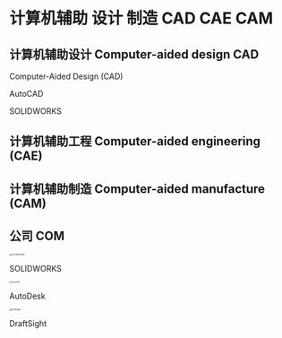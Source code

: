 # 计算机辅助 设计 制造 CAD CAE CAM

## 计算机辅助设计 Computer-aided design CAD

Computer-Aided Design (CAD)


AutoCAD

SOLIDWORKS




## 计算机辅助工程 Computer-aided engineering (CAE)



## 计算机辅助制造 Computer-aided manufacture (CAM)





## 公司 COM

 <img src="https://media.trustradius.com/product-logos/Cm/IA/FF3F17FGM8OJ-180x180.PNG" alt="SOLIDWORKS" style="zoom:25%;" />

SOLIDWORKS

 <img src="https://media.trustradius.com/product-logos/tB/5D/MZMPPGUFXTC3-180x180.JPEG" alt="AutoCAD" style="zoom:25%;" />

AutoDesk

 <img src="https://media.trustradius.com/product-logos/rN/iD/IMMSXO48PVE7-180x180.JPEG" alt="DraftSight" style="zoom:25%;" />

DraftSight





